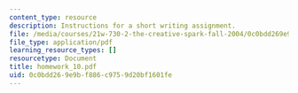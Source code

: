 ```yaml
---
content_type: resource
description: Instructions for a short writing assignment.
file: /media/courses/21w-730-2-the-creative-spark-fall-2004/0c0bdd269e9bf886c9759d20bf1601fe_homework_10.pdf
file_type: application/pdf
learning_resource_types: []
resourcetype: Document
title: homework_10.pdf
uid: 0c0bdd26-9e9b-f886-c975-9d20bf1601fe
---
```


